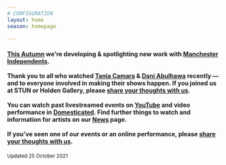 ```yaml
---
# CONFIGURATION
layout: home
season: homepage

---
```

#### [This Autumn](/current/2021) we're developing & spotlighting new work with <a href="http://manchesterindependents.co.uk" target="_blank">Manchester Independents</a>.<br><br>Thank you to all who watched [Tania Camara](/current/2021/oreo) & [Dani Abulhawa](/current/2021/abulhawa) recently — and to everyone involved in making their shows happen. If you joined us at STUN or Holden Gallery, please <a href="http://bit.ly/warnmcrfeedback" target="_blank">share your thoughts with us</a>.<br><br>You can watch past livestreamed events on <a href="http://bit.ly/YTwarnmcr" target="_blank">YouTube</a> and video performance in <a href="http://domesticatedonline.org" target="_blank">Domesticated</a>. Find further things to watch and information for artists on our [News](/news) page.<br><br>If you've seen one of our events or an online performance, please <a href="http://bit.ly/warnmcrfeedback" target="_blank">share your thoughts with us</a>.       
<small>Updated 25 October 2021</small>
